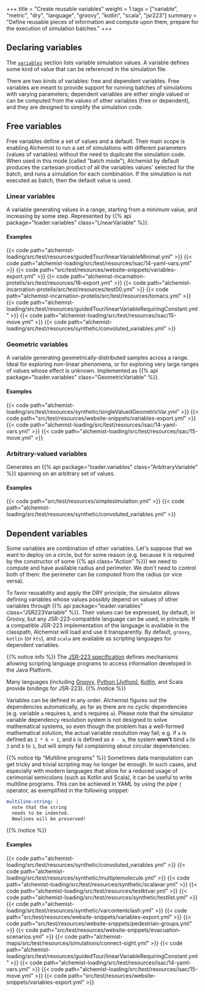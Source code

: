 +++
title = "Create reusable variables"
weight = 1
tags = ["variable", "metric", "dry", "language", "groovy", "kotlin", "scala", "jsr223"]
summary = "Define reusable pieces of information and compute upon them, prepare for the execution of simulation batches."
+++

## Declaring variables

The [`variables`](/reference/yaml/#variables) section lists variable simulation values.
A variable defines some kind of value that can be referenced in the simulation file.

There are two kinds of variables: free and dependent variables.
Free variables are meant to provide support for running batches of simulations with varying parameters;
dependent variables are either single valued or can be computed from the values of other variables
(free or dependent), and they are designed to simplify the simulation code.

## Free variables

Free variables define a set of values and a default.
Their main scope is enabling Alchemist to run a set of simulations with different parameters (values of variables)
without the need to duplicate the simulation code.
When used in this mode (called "batch mode"),
Alchemist by default produces the cartesian product of all the variables values' selected for the batch,
and runs a simulation for each combination.
If the simulation is not executed as batch, then the default value is used.

### Linear variables

A variable generating values in a range, starting from a minimum value, and increasing by some step.
Represented by {{% api package="loader.variables" class="LinearVariable" %}}.

#### Examples

{{< code path="alchemist-loading/src/test/resources/guidedTour/linearVariableMinimal.yml" >}}
{{< code path="alchemist-loading/src/test/resources/isac/14-yaml-vars.yml" >}}
{{< code path="src/test/resources/website-snippets/variables-export.yml" >}}
{{< code path="alchemist-incarnation-protelis/src/test/resources/18-export.yml" >}}
{{< code path="alchemist-incarnation-protelis/src/test/resources/test00.yml" >}}
{{< code path="alchemist-incarnation-protelis/src/test/resources/tomacs.yml" >}}
{{< code path="alchemist-loading/src/test/resources/guidedTour/linearVariableRequiringConstant.yml" >}}
{{< code path="alchemist-loading/src/test/resources/isac/15-move.yml" >}}
{{< code path="alchemist-loading/src/test/resources/synthetic/convoluted_variables.yml" >}}

### Geometric variables

A variable generating geometrically-distributed samples across a range.
Ideal for exploring non-linear phenomena, or for exploring very large ranges of values whose effect is unknown.
Implemented as {{% api package="loader.variables" class="GeometricVariable" %}}.

#### Examples

{{< code path="alchemist-loading/src/test/resources/synthetic/singleValuedGeometricVar.yml" >}}
{{< code path="src/test/resources/website-snippets/variables-export.yml" >}}
{{< code path="alchemist-loading/src/test/resources/isac/14-yaml-vars.yml" >}}
{{< code path="alchemist-loading/src/test/resources/isac/15-move.yml" >}}

### Arbitrary-valued variables

Generates an {{% api package="loader.variables" class="ArbitraryVariable" %}} spanning on an arbitrary set of values.

#### Examples

{{< code path="src/test/resources/simplesimulation.yml" >}}
{{< code path="alchemist-loading/src/test/resources/synthetic/convoluted_variables.yml" >}}

## Dependent variables

Some variables are combination of other variables.
Let's suppose that we want to deploy on a circle,
but for some reason
(e.g. because it is required by the constructor of some {{% api class="Action" %}})
we need to compute and have available radius and perimeter.
We don't need to control both of them: the perimeter can be computed from the radius
(or vice versa).

To favor reusability and
apply the DRY principle, the simulator allows defining variables whose values
possibly depend on values of other variables through {{% api package="loader.variables" class="JSR223Variable" %}}.
Their values can be expressed, by default, in Groovy, but any JSR-223-compatible language can be used, in principle.
If a compatible JSR-223 implementation of the language is available in the classpath,
Alchemist will load and use it transparently.
By default, `groovy`, `kotlin` (or `kts`), and `scala` are available as scripting languages for dependent variables.

{{% notice info %}}
The [JSR-223 specification](https://jcp.org/en/jsr/detail?id=223) defines mechanisms
allowing scripting language programs to access information developed in the Java Platform.

Many languages (including [Groovy](https://groovy-lang.org/integrating.html#jsr223),
[Python (Jython)](https://wiki.python.org/jython/UserGuide#using-jsr-223),
[Kotlin](https://github.com/Kotlin/kotlin-script-examples/blob/master/jvm/jsr223/jsr223.md),
and Scala provide bindings for JSR-223).
{{% /notice %}}

Variables can be defined in any order.
Alchemist figures out the dependencies automatically, as far as there are no cyclic dependencies (e.g. variable `a` requires `b`, and `b` requires `a`).
Please note that the simulator variable dependency resolution system is not designed to solve mathematical systems,
so even though the problem has a well-formed mathematical solution, the actual variable resolution may fail;
e.g. if `a` is defined as `2 * b + 1`, and `b` is defined as `4 - a`, the system **won't** bind `a` to `3` and `b` to `1`,
but will simply fail complaining about circular dependencies.

{{% notice tip "Multiline programs" %}}
Sometimes data manipulation can get tricky and trivial scripting may no longer be enough.
In such cases, and especially with modern languages that allow for a reduced usage of cerimonial semicolons
(such as Kotlin and Scala), it can be useful to write multiline programs.
This can be achieved in YAML by using the pipe `|` operator, as exemplified in the following snippet:
```yaml
multiline-string: |
  note that the string
  needs to be indented.
  Newlines will be preserved!
```
{{% /notice %}}

#### Examples

{{< code path="alchemist-loading/src/test/resources/synthetic/convoluted_variables.yml" >}}
{{< code path="alchemist-loading/src/test/resources/synthetic/multiplemolecule.yml" >}}
{{< code path="alchemist-loading/src/test/resources/synthetic/scalavar.yml" >}}
{{< code path="alchemist-loading/src/test/resources/testktvar.yml" >}}
{{< code path="alchemist-loading/src/test/resources/synthetic/testlist.yml" >}}
{{< code path="alchemist-loading/src/test/resources/synthetic/varcontentclash.yml" >}}
{{< code path="src/test/resources/website-snippets/variables-export.yml" >}}
{{< code path="src/test/resources/website-snippets/pedestrian-groups.yml" >}}
{{< code path="src/test/resources/website-snippets/evacuation-scenarios.yml" >}}
{{< code path="alchemist-maps/src/test/resources/simulations/connect-sight.yml" >}}
{{< code path="alchemist-loading/src/test/resources/guidedTour/linearVariableRequiringConstant.yml" >}}
{{< code path="alchemist-loading/src/test/resources/isac/14-yaml-vars.yml" >}}
{{< code path="alchemist-loading/src/test/resources/isac/15-move.yml" >}}
{{< code path="src/test/resources/website-snippets/variables-export.yml" >}}
